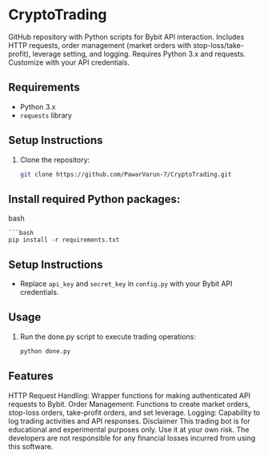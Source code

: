 # CryptoTrading
 GitHub repository with Python scripts for Bybit API interaction. Includes HTTP requests, order management (market orders with stop-loss/take-profit), leverage setting, and logging. Requires Python 3.x and requests. Customize with your API credentials.



## Requirements
- Python 3.x
- `requests` library

## Setup Instructions
1. Clone the repository:
   ```bash
   git clone https://github.com/PawarVarun-7/CryptoTrading.git


## Install required Python packages:
bash

    ```bash
    pip install -r requirements.txt


## Setup Instructions

- Replace `api_key` and `secret_key` in `config.py` with your Bybit API credentials.

## Usage

1. Run the done.py script to execute trading operations:
   ```bash
   python done.py

## Features
HTTP Request Handling: Wrapper functions for making authenticated API requests to Bybit.
Order Management: Functions to create market orders, stop-loss orders, take-profit orders, and set leverage.
Logging: Capability to log trading activities and API responses.
Disclaimer
This trading bot is for educational and experimental purposes only. Use it at your own risk. The developers are not responsible for any financial losses incurred from using this software.